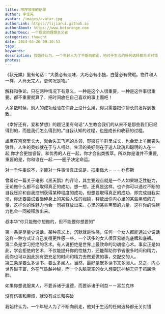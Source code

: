 ```yaml
---
title: 啰啰嗦嗦的记录
author: 李佳芮
avatar: /images/avatar.jpg
authorLink: https://lijiarui.github.io
authorAbout: https://www.botorange.com
authorDesc: 一个现实的理想主义者
categories: thought
date: 2014-05-26 09:10:53
tags:
keywords:
description: 我始终认为，一个年轻人为了不断向前走，他对于生活的任何选择都无关对错
photos:
---
```


《状元媒》里有句话：“大羹必有淡味，大巧必有小拙，白璧必有微瑕。物件和人一样，人尚无完人，更何况是物。”       

解释和争论，只在两种情况下有意义，一种是这个人很重要，一种是这件事很重要。都不重要就算了，把时间放在自己喜欢的事上面吧！       

大多数时候，别人的成功经验在你身上没什么用，你只需要把你擅长的发挥到极致。       

《幸好还有，爱和梦想》的题记里有句话“人生教会我们的从来不是那些我们已经得到的，而是我们怎么得到的。”自我认知的过程，也是成长和收获的过程。       

雄鹰在鸡窝里长大，就会失去飞翔的本领，野狼在羊群里成长，也会爱上羊而丧失狼性。人生的奥妙就在于与人相处。生活的美好则在于送人玫瑰和聪明的人在一起,你才会更加睿智。和优秀的人在一起，你才会出类拔萃。所以你是谁并不重要,重要的是，你和谁在一起.——圈子决定命运。       

对一千件事说不，才能对一件事情真正说是，把事做大－－－乔布斯       

曾看过一篇关于电影《黑天鹅》的评论，其主要观点就是一个人如果缺乏性魅力，无论做什么都不会取得真正的成功。想一想，还真是这样。也许你可以通过不断的自我压抑和自我控制获得某种程度的成功，但想要取得真正的成功，即完成自我实现，你还要尝试着砸碎身上的某些人性的枷锁，释放出你内心里的某些黑暗的力量，这样你的性魅力也会一同被释放出来。心里的某些黑暗的力量，这样你的性魅力也会一同被释放出来。       

叔本华“你只能做你想做的，但不能要你想要的”       

第一条是尽量少说话。某种意义上，沉默就是性感，任何一个女人都能通过少说话这样一种方式让自己变得更性感一些，一个话多的女人很容易输光底牌和底裤。       
第二条是学习拒绝的艺术。有人说拒绝是世界上最致命的勾魂偷心术。事实正是如此，学会拒绝的艺术，不仅能提升你的性魅力，还能帮助你节省很多时间和精力，而你也可以因此拥有更充足的时间和精力去做爱做的事，交配交的人。       
第三条是要么多读书，要么多阅人。当然，最好是既多读书又多阅人。总之，内心世界越丰富，外在气质越神秘，而一个头脑空空的女人想要玩神秘无异于抓屎涂脸。       

如果你想说服某人，不要诉诸于道德，而要诉诸于利益－－富兰克林       

没有伤害和麻烦，就没有成长和突破       

我始终认为，一个年轻人为了不断向前走，他对于生活的任何选择都无关对错       
